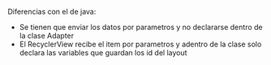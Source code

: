Diferencias con el de java:
  - Se tienen que enviar los datos por parametros y no declararse dentro de la clase Adapter
  - El RecyclerView recibe el item por parametros y adentro de la clase solo declara las variables que guardan los id del layout
